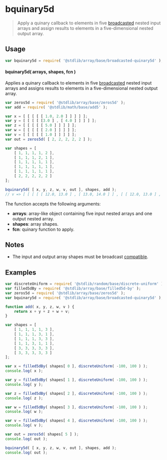 <!--

@license Apache-2.0

Copyright (c) 2024 The Stdlib Authors.

Licensed under the Apache License, Version 2.0 (the "License");
you may not use this file except in compliance with the License.
You may obtain a copy of the License at

   http://www.apache.org/licenses/LICENSE-2.0

Unless required by applicable law or agreed to in writing, software
distributed under the License is distributed on an "AS IS" BASIS,
WITHOUT WARRANTIES OR CONDITIONS OF ANY KIND, either express or implied.
See the License for the specific language governing permissions and
limitations under the License.

-->

# bquinary5d

> Apply a quinary callback to elements in five [broadcasted][@stdlib/array/base/broadcast-array] nested input arrays and assign results to elements in a five-dimensional nested output array.

<section class="intro">

</section>

<!-- /.intro -->

<section class="usage">

## Usage

```javascript
var bquinary5d = require( '@stdlib/array/base/broadcasted-quinary5d' );
```

#### bquinary5d( arrays, shapes, fcn )

Applies a quinary callback to elements in five [broadcasted][@stdlib/array/base/broadcast-array] nested input arrays and assigns results to elements in a five-dimensional nested output array.

```javascript
var zeros5d = require( '@stdlib/array/base/zeros5d' );
var add = require( '@stdlib/math/base/add5' );

var x = [ [ [ [ [ 1.0, 2.0 ] ] ] ] ]; 
var y = [ [ [ [ [3.0 ] , [ 4.0 ] ] ] ] ]; 
var z = [ [ [ [ [ 5.0 ] ] ] ] ];
var w = [ [ [ [ [ 2.0 ] ] ] ] ]; 
var v = [ [ [ [ [ 1.0 ] ] ] ] ]; 
var out = zeros5d( [ 2, 2, 2, 2, 2 ] );

var shapes = [
    [ 1, 1, 1, 1, 2 ],
    [ 1, 1, 1, 2, 1 ],
    [ 1, 1, 1, 1, 1 ],
    [ 1, 1, 1, 1, 1 ],
    [ 1, 1, 1, 1, 1 ],
    [ 2, 2, 2, 2, 2 ]
];

bquinary5d( [ x, y, z, w, v, out ], shapes, add );
// v => [ [ [ [ [ 12.0, 13.0 ] , [ 13.0, 14.0 ] ] , [ [ 12.0, 13.0 ] , [ 13.0, 14.0 ] ] ] ] ]

```

The function accepts the following arguments:

-   **arrays**: array-like object containing five input nested arrays and one output nested array.
-   **shapes**: array shapes.
-   **fcn**: quinary function to apply.

</section>

<!-- /.usage -->

<section class="notes">

## Notes

-   The input and output array shapes must be broadcast [compatible][@stdlib/ndarray/base/broadcast-shapes].

</section>

<!-- /.notes -->

<section class="examples">

## Examples

<!-- eslint no-undef: "error" -->

```javascript
var discreteUniform = require( '@stdlib/random/base/discrete-uniform' ).factory;
var filled5dBy = require( '@stdlib/array/base/filled5d-by' );
var zeros5d = require( '@stdlib/array/base/zeros5d' );
var bquinary5d = require( '@stdlib/array/base/broadcasted-quinary5d' );

function add( x, y, z, w, v ) {
    return x + y + z + w + v;
}

var shapes = [
    [ 1, 1, 1, 1, 3 ],
    [ 1, 1, 1, 3, 1 ], 
    [ 1, 1, 1, 3, 3 ], 
    [ 1, 1, 3, 1, 1 ], 
    [ 3, 3, 3, 3, 3 ],
    [ 3, 3, 3, 3, 3 ]
];

var x = filled5dBy( shapes[ 0 ], discreteUniform( -100, 100 ) );
console.log( x );

var y = filled5dBy( shapes[ 1 ], discreteUniform( -100, 100 ) );
console.log( y );

var z = filled5dBy( shapes[ 2 ], discreteUniform( -100, 100 ) );
console.log( z );

var w = filled5dBy( shapes[ 3 ], discreteUniform( -100, 100 ) );
console.log( w );

var v = filled5dBy( shapes[ 4 ], discreteUniform( -100, 100 ) );
console.log( v );

var out = zeros5d( shapes[ 5 ] );
console.log( out );

bquinary5d( [ x, y, z, w, v, out ], shapes, add );
console.log( out );
```

</section>

<!-- /.examples -->

<!-- Section for related `stdlib` packages. Do not manually edit this section, as it is automatically populated. -->

<section class="related">

</section>

<!-- /.related -->

<!-- Section for all links. Make sure to keep an empty line after the `section` element and another before the `/section` close. -->

<section class="links">

[@stdlib/array/base/broadcast-array]: https://github.com/stdlib-js/stdlib/tree/develop/lib/node_modules/%40stdlib/array/base/broadcast-array

[@stdlib/ndarray/base/broadcast-shapes]: https://github.com/stdlib-js/stdlib/tree/develop/lib/node_modules/%40stdlib/ndarray/base/broadcast-shapes

</section>

<!-- /.links -->
